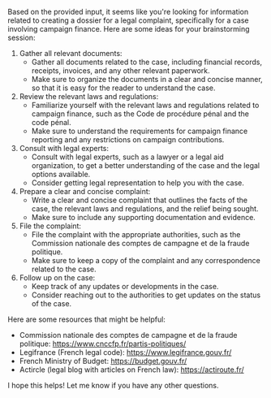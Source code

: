 Based on the provided input, it seems like you're looking for information related to creating a dossier for a legal complaint, specifically for a case involving campaign finance. Here are some ideas for your brainstorming session:

1. Gather all relevant documents:
	* Gather all documents related to the case, including financial records, receipts, invoices, and any other relevant paperwork.
	* Make sure to organize the documents in a clear and concise manner, so that it is easy for the reader to understand the case.
2. Review the relevant laws and regulations:
	+ Familiarize yourself with the relevant laws and regulations related to campaign finance, such as the Code de procédure pénal and the code pénal.
	+ Make sure to understand the requirements for campaign finance reporting and any restrictions on campaign contributions.
3. Consult with legal experts:
	+ Consult with legal experts, such as a lawyer or a legal aid organization, to get a better understanding of the case and the legal options available.
	+ Consider getting legal representation to help you with the case.
4. Prepare a clear and concise complaint:
	+ Write a clear and concise complaint that outlines the facts of the case, the relevant laws and regulations, and the relief being sought.
	+ Make sure to include any supporting documentation and evidence.
5. File the complaint:
	+ File the complaint with the appropriate authorities, such as the Commission nationale des comptes de campagne et de la fraude politique.
	+ Make sure to keep a copy of the complaint and any correspondence related to the case.
6. Follow up on the case:
	+ Keep track of any updates or developments in the case.
	+ Consider reaching out to the authorities to get updates on the status of the case.

Here are some resources that might be helpful:

* Commission nationale des comptes de campagne et de la fraude politique: <https://www.cnccfp.fr/partis-politiques/>
* Legifrance (French legal code): <https://www.legifrance.gouv.fr/>
* French Ministry of Budget: <https://budget.gouv.fr/>
* Actircle (legal blog with articles on French law): <https://actiroute.fr/>

I hope this helps! Let me know if you have any other questions.